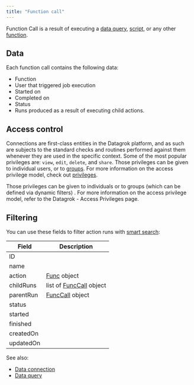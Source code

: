 ```yaml
---
title: "Function call"
---
```


Function Call is a result of executing a <!--data job
, -->[data query](../../../access/access.md#data-query),
[script](../../../compute/scripting/scripting.mdx), or any other [function](functions.md).

## Data

Each function call contains the following data:

* Function
* User that triggered job execution
* Started on
* Completed on
* Status
* Runs produced as a result of executing child actions.

## Access control

Connections are first-class entities in the Datagrok platform, and as such are subjects to the standard checks and
routines performed against them whenever they are used in the specific context. Some of the most popular privileges
are: `view`, `edit`, `delete`, and `share`. Those privileges can be given to individual users, or
to [groups](../../../govern/group.md). For more information on the access privilege model, check
out [privileges](../../../govern/security.md#privileges).

Those privileges can be given to individuals or to groups (which can be defined via dynamic filters)
. For more information on the access privilege model, refer to the Datagrok - Access Privileges page.

## Filtering

You can use these fields to filter action runs with [smart search](../../../explore/search-filter-select/smart-search.md):

| Field       | Description                                 |
|-------------|---------------------------------------------|
| ID          |                                             |
| name        |                                             |
| action      | [Func](functions.md) object                 |
| childRuns   | list of [FuncCall](function-call.md) object |
| parentRun   | [FuncCall](function-call.md) object         |
| status      |                                             |
| started     |                                             |
| finished    |                                             |
| createdOn   |                                             |
| updatedOn   |                                             |

See also:

* [Data connection](../../../access/access.md#data-connection)
* [Data query](../../../access/access.md#data-query)
